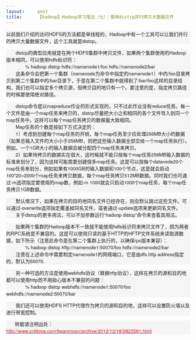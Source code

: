 ```yaml
---
layout:     post
title:      【hadoop】Hadoop学习笔记（七）：使用distcp并行拷贝大数据文件
---
```

<div id="article_content" class="article_content clearfix csdn-tracking-statistics" data-pid="blog" data-mod="popu_307" data-dsm="post">
								            <link rel="stylesheet" href="https://csdnimg.cn/release/phoenix/template/css/ck_htmledit_views-f76675cdea.css">
						<div class="htmledit_views" id="content_views">
                
<p style="font-family:'Helvetica Neue', Helvetica, Arial, sans-serif;font-size:13px;line-height:19px;background-color:rgb(245,245,245);">
以前我们介绍的访问HDFS的方法都是单线程的，Hadoop中有一个工具可以让我们并行的拷贝大量数据文件，这个工具就是distcp。</p>
<p style="font-family:'Helvetica Neue', Helvetica, Arial, sans-serif;font-size:13px;line-height:19px;background-color:rgb(245,245,245);">
　　distcp的典型应用就是在两个HDFS集群中拷贝文件，如果两个集群使用的Hadoop版本相同，可以使用hdfs标识符：<br>
　　　　% hadoop distcp hdfs://namenode1/foo hdfs://namenode2/bar<br>
　　这条命令会把第一个集群（namenode为命令中指定的namenode1）中的/foo目录拷贝到第二个集群中的/bar目录下，于是在第二个集群中就得到了/bar/foo这样的目录结构，我们也可以指定多个拷贝源，但拷贝目的地只有一个。要注意的是，指定拷贝路径的时候要使用绝对路径。　</p>
<p style="font-family:'Helvetica Neue', Helvetica, Arial, sans-serif;font-size:13px;line-height:19px;background-color:rgb(245,245,245);">
　　distcp命令是以mapreduce作业的形式实现的，只不过此作业没有reduce任务。每一个文件是由一个map任务来拷贝的，distcp尽量把大小之和相同的各个文件导入到同一个map任务中。这样可以每个map任务拷贝的数据量大致相同。<br>
　　Map任务的个数是按如下方式决定的：<br>
　　1）考虑到创建每个map任务的开销，每个map任务至少应处理256MB大小的数据（如果总输入文件的大小小于256MB，则把这些输入数据全部交给一个map任务执行）。例如，一个1GB大小的输入数据会被分配四个map任务来拷贝。<br>
　　2）如果待拷贝的数据实在很大，这时候就不能只按每个map任务256MB输入数据的标准来划分了，因为这样可能需要创建很多map任务。这是可以按每个datanode20个map任务来划分，例如如果有1000GB的输入数据和100个节点，这是就会启动100*20=2000个map任务来拷贝数据，每个map任务拷贝512MB数据。同时我们也可通过-m选项指定要使用的map数，例如-m 1000就会只启动1000个map任务，每个map任务拷贝1GB数据。</p>
<p style="font-family:'Helvetica Neue', Helvetica, Arial, sans-serif;font-size:13px;line-height:19px;background-color:rgb(245,245,245);">
　　默认情况下，如果在拷贝的目的地同名文件已经存在，则会默认跳过这些文件。可以通过-overwrite选项指定覆盖掉同名文件，或者通过-update选项来更新同名文件。<br>
　　关于distcp的更多用法，可以不加参数运行“hadoop distcp”命令来查看其用法。</p>
<p style="font-family:'Helvetica Neue', Helvetica, Arial, sans-serif;font-size:13px;line-height:19px;background-color:rgb(245,245,245);">
　　如果两个集群的Hadoop版本不一致就不能使用hdfs标识符来拷贝文件了，因为两者的RPC系统是不兼容的。这是可以使用只读的基于HTTP的HFTP文件系统来读取源数据，如下所示（注意此命令是在第二个集群上执行的，以确保rpc版本兼容）：<br>
　　　　% hadoop distcp hftp://namenode1:50070/foo hdfs://namenode2/bar<br>
　　注意在上述命令中需要制定namenode1的网络端口，它是由dfs.http.address指定的，默认为50070.</p>
<p style="font-family:'Helvetica Neue', Helvetica, Arial, sans-serif;font-size:13px;line-height:19px;background-color:rgb(245,245,245);">
　　另一种可选的方法是使用webhdfs协议（替换hftp协议），这样在拷贝的源和目的地都可以使用http而不用担心版本不兼容的问题：<br>
　　　　% hadoop distcp webhdfs://namenode1:50070/foo webhdfs://namenode2:50070/bar</p>
<p style="font-family:'Helvetica Neue', Helvetica, Arial, sans-serif;font-size:13px;line-height:19px;background-color:rgb(245,245,245);">
　　我们还可以使用HDFS HTTP代理作为拷贝的源和目的地，这样可以设置防火墙以及进行带宽控制。</p>
<p style="font-family:'Helvetica Neue', Helvetica, Arial, sans-serif;font-size:13px;line-height:19px;background-color:rgb(245,245,245);">
 　  转载请注明出处：<span style="color:rgb(255,0,0);"><a id="Editor_Edit_hlEntryLink" title="view: Hadoop学习笔记（七）：使用distcp并行拷贝大数据文件" href="http://www.cnblogs.com/beanmoon/archive/2012/12/18/2823581.html" rel="nofollow" style="color:rgb(0,105,214);line-height:inherit;"><span style="color:rgb(255,0,0);">http://www.cnblogs.com/beanmoon/archive/2012/12/18/2823581.html</span></a></span></p>
            </div>
                </div>